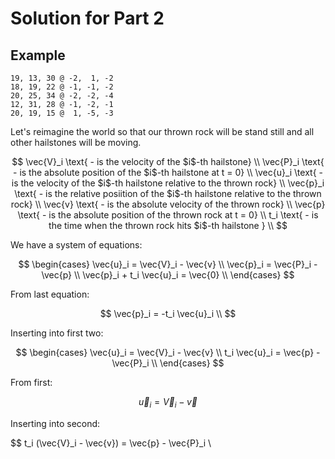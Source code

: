 # Solution for Part 2

## Example 

```
19, 13, 30 @ -2,  1, -2
18, 19, 22 @ -1, -1, -2
20, 25, 34 @ -2, -2, -4
12, 31, 28 @ -1, -2, -1
20, 19, 15 @  1, -5, -3
```

Let's reimagine the world so that our thrown rock will be stand still and all other hailstones will be moving.

$$
\vec{V}_i \text{ - is the velocity of the $i$-th hailstone} \\ 
\vec{P}_i \text{ - is the absolute position of the $i$-th hailstone at t = 0} \\
\vec{u}_i \text{ - is the velocity of the $i$-th hailstone relative to the thrown rock} \\
\vec{p}_i \text{ - is the relative posiition of the $i$-th hailstone relative to the thrown rock} \\ 
\vec{v} \text{ - is the absolute velocity of the thrown rock} \\
\vec{p} \text{ - is the absolute position of the thrown rock at t = 0} \\
t_i \text{ - is the time when the thrown rock hits $i$-th hailstone } \\
$$

We have a system of equations:

$$
\begin{cases}
\vec{u}_i = \vec{V}_i - \vec{v} \\
\vec{p}_i = \vec{P}_i - \vec{p} \\
\vec{p}_i + t_i \vec{u}_i = \vec{0} \\
\end{cases}
$$

From last equation:

$$
\vec{p}_i = -t_i \vec{u}_i \\
$$

Inserting into first two:


$$
\begin{cases}
\vec{u}_i = \vec{V}_i - \vec{v} \\
t_i \vec{u}_i = \vec{p} - \vec{P}_i  \\
\end{cases}
$$

From first:

$$
\vec{u}_i = \vec{V}_i - \vec{v} 
$$

Inserting into second:

$$
t_i (\vec{V}_i - \vec{v}) = \vec{p} - \vec{P}_i  \\

